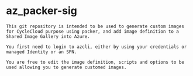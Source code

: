 # az_packer-sig

    This git repository is intended to be used to generate custom images for CycleCloud purpose using packer, and add image definition to a Shared Image Gallery into Azure.

    You first need to login to azcli, either by using your credentials or managed Identity or an SPN.

    You are free to edit the image definition, scripts and options to be used allowing you to generate customed images.